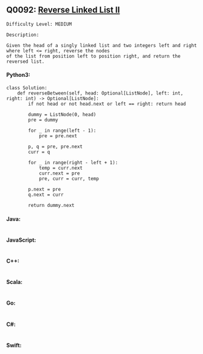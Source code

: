 ## Q0092: [Reverse Linked List II](https://leetcode.com/problems/reverse-linked-list-ii/)

```
Difficulty Level: MEDIUM
```

```
Description:

Given the head of a singly linked list and two integers left and right where left <= right, reverse the nodes
of the list from position left to position right, and return the reversed list.
```

#### Python3:

```
class Solution:
    def reverseBetween(self, head: Optional[ListNode], left: int, right: int) -> Optional[ListNode]:
        if not head or not head.next or left == right: return head

        dummy = ListNode(0, head)
        pre = dummy

        for _ in range(left - 1):
            pre = pre.next

        p, q = pre, pre.next
        curr = q

        for _ in range(right - left + 1):
            temp = curr.next
            curr.next = pre
            pre, curr = curr, temp

        p.next = pre
        q.next = curr

        return dummy.next
```

#### Java:

```

```

#### JavaScript:

```

```

#### C++:

```

```

#### Scala:

```

```

#### Go:

```

```

#### C#:

```

```

#### Swift:

```

```